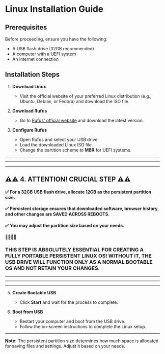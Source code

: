 # Linux Installation Guide

## Prerequisites
Before proceeding, ensure you have the following:
- A USB flash drive (32GB recommended)
- A computer with a UEFI system
- An internet connection

## Installation Steps

1. **Download Linux**  
   - Visit the official website of your preferred Linux distribution (e.g., Ubuntu, Debian, or Fedora) and download the ISO file.

2. **Download Rufus**  
   - Go to [Rufus' official website](https://rufus.ie/) and download the latest version.

3. **Configure Rufus**  
   - Open Rufus and select your USB drive.
   - Load the downloaded Linux ISO file.
   - Change the partition scheme to **MBR** for UEFI systems.



---
---
---


## ⚠️⚠️ 4. ATTENTION! CRUCIAL STEP ⚠️⚠️  
   
   
   
   
   
   
   #### ✅ For a **32GB USB flash drive, allocate 12GB** as the **persistent partition size**.  
   #### ✅ Persistent storage ensures that **downloaded software, browser history, and other changes are SAVED ACROSS REBOOTS.**  
   #### ✅ You may adjust the partition size based on your needs.  
   🚀🚀🚀🚀
   ### **THIS STEP IS ABSOLUTELY ESSENTIAL FOR CREATING A FULLY PORTABLE PERSISTENT LINUX OS! WITHOUT IT, THE USB DRIVE WILL FUNCTION ONLY AS A NORMAL BOOTABLE OS AND NOT RETAIN YOUR CHANGES.**
   
   
   
---
---
---



5. **Create Bootable USB**  
   - Click **Start** and wait for the process to complete.

6. **Boot from USB**  
   - Restart your computer and boot from the USB drive.
   - Follow the on-screen instructions to complete the Linux setup.

---
**Note:** The persistent partition size determines how much space is allocated for saving files and settings. Adjust it based on your needs.
